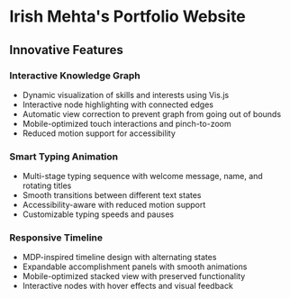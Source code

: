 # Irish Mehta's Portfolio Website

## Innovative Features

### Interactive Knowledge Graph
- Dynamic visualization of skills and interests using Vis.js
- Interactive node highlighting with connected edges
- Automatic view correction to prevent graph from going out of bounds
- Mobile-optimized touch interactions and pinch-to-zoom
- Reduced motion support for accessibility

### Smart Typing Animation
- Multi-stage typing sequence with welcome message, name, and rotating titles
- Smooth transitions between different text states
- Accessibility-aware with reduced motion support
- Customizable typing speeds and pauses

### Responsive Timeline
- MDP-inspired timeline design with alternating states
- Expandable accomplishment panels with smooth animations
- Mobile-optimized stacked view with preserved functionality
- Interactive nodes with hover effects and visual feedback
